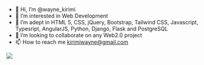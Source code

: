 - 👋 Hi, I’m @wayne_kirimi
- 👀 I’m interested in Web Development
- 🌱 I’m adept in HTML 5, CSS, jQuery, Bootstrap, Tailwind CSS, Javascript, Typesript, AngularJS, Python, Django, Flask and PostgreSQL
- 💞️ I’m looking to collaborate on any Web2.0 project
- 📫 How to reach me kirimiwayne@gmail.com

![](https://komarev.com/ghpvc/?username=waynemorphic)
<!---
waynemorphic/waynemorphic is a ✨ special ✨ repository because its `README.md` (this file) appears on your GitHub profile.
You can click the Preview link to take a look at your changes.
--->
